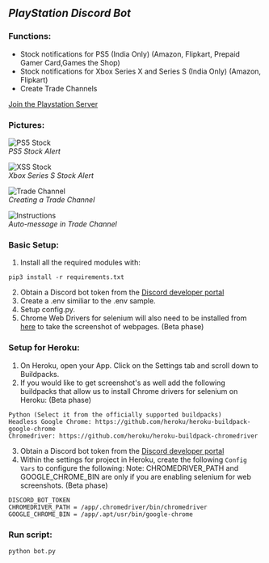 ## ***PlayStation Discord Bot***
### Functions:

* Stock notifications for PS5 (India Only) (Amazon, Flipkart, Prepaid Gamer Card,Games the Shop)
* Stock notifications for Xbox Series X and Series S (India Only) (Amazon, Flipkart)
* Create Trade Channels

[Join the Playstation Server]("https://discord.gg/JpZEvGJmZT")

### Pictures:
![PS5 Stock](https://github.com/shri30yans/PS5_DiscordBot/blob/main/Images/PS5.jpg)   
*PS5 Stock Alert* 

![XSS Stock](https://github.com/shri30yans/PS5_DiscordBot/blob/main/Images/XSS.jpg)   
*Xbox Series S Stock Alert*   
 
![Trade Channel](https://github.com/shri30yans/PS5_DiscordBot/blob/main/Images/Create_trade_channel.jpg)   
*Creating a Trade Channel*
     
![Instructions](https://github.com/shri30yans/PS5_DiscordBot/blob/main/Images/instructions.jpg)   
*Auto-message in Trade Channel*  



### Basic Setup:
1. Install all the required modules with:
```
pip3 install -r requirements.txt
```
2. Obtain a Discord bot token from the [Discord developer portal](https://ptb.discord.com/developers/applications/)
3. Create a .env similiar to the .env sample.
4. Setup config.py.
5. Chrome Web Drivers for selenium will also need to be installed from [here](https://www.selenium.dev/downloads/) to take the screenshot of webpages. (Beta phase)

### Setup for Heroku:
1. On Heroku, open your App. Click on the Settings tab and scroll down to Buildpacks.
2. If you would like to get screenshot's as well add the following buildpacks that allow us to install Chrome drivers for selenium on Heroku:  (Beta phase)

```
Python (Select it from the officially supported buildpacks)
Headless Google Chrome: https://github.com/heroku/heroku-buildpack-google-chrome
Chromedriver: https://github.com/heroku/heroku-buildpack-chromedriver
```
3. Obtain a Discord bot token from the [Discord developer portal](https://ptb.discord.com/developers/applications/)
4. Within the settings for project in Heroku, create the following `Config Vars` to configure the following: 
Note: CHROMEDRIVER_PATH and GOOGLE_CHROME_BIN are only if you are enabling selenium for web screenshots. (Beta phase)

```
DISCORD_BOT_TOKEN
CHROMEDRIVER_PATH = /app/.chromedriver/bin/chromedriver
GOOGLE_CHROME_BIN = /app/.apt/usr/bin/google-chrome
```

### Run script:

    python bot.py
